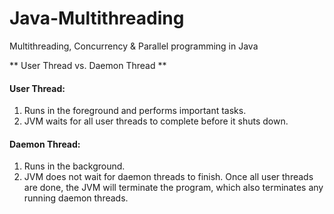 # Java-Multithreading
Multithreading, Concurrency &amp; Parallel programming in Java

** User Thread vs. Daemon Thread **
#### User Thread:
1. Runs in the foreground and performs important tasks.
2. JVM waits for all user threads to complete before it shuts down.
#### Daemon Thread:
1. Runs in the background.
2. JVM does not wait for daemon threads to finish. Once all user threads are done, the JVM will terminate the program, which also terminates any running daemon threads.
